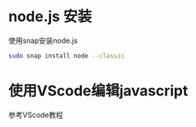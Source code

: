 ﻿# node.js 安装
使用snap安装node.js
```bash
sudo snap install node --classic
```
# 使用VScode编辑javascript
参考VScode教程

